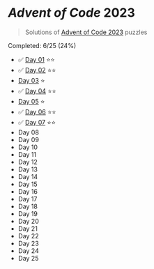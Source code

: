 # _Advent of Code_ 2023

> Solutions of [Advent of Code 2023](http://adventofcode.com/2023/) puzzles

Completed: 6/25 (24%)

-   ✅ [Day 01](https://github.com/ssynowiec/AdventOfCode/tree/main/2023/Day%2001) ⭐⭐
-   ✅ [Day 02](https://github.com/ssynowiec/AdventOfCode/tree/main/2023/Day%2002) ⭐⭐
-   [Day 03](https://github.com/ssynowiec/AdventOfCode/tree/main/2023/Day%2003) ⭐
-   ✅ [Day 04](https://github.com/ssynowiec/AdventOfCode/tree/main/2023/Day%2004) ⭐⭐
-   [Day 05](https://github.com/ssynowiec/AdventOfCode/tree/main/2023/Day%2005) ⭐
-   ✅ [Day 06](https://github.com/ssynowiec/AdventOfCode/tree/main/2023/Day%2006) ⭐⭐
-   ✅ [Day 07](https://github.com/ssynowiec/AdventOfCode/tree/main/2023/Day%2007) ⭐⭐
-   Day 08
-   Day 09
-   Day 10
-   Day 11
-   Day 12
-   Day 13
-   Day 14
-   Day 15
-   Day 16
-   Day 17
-   Day 18
-   Day 19
-   Day 20
-   Day 21
-   Day 22
-   Day 23
-   Day 24
-   Day 25
